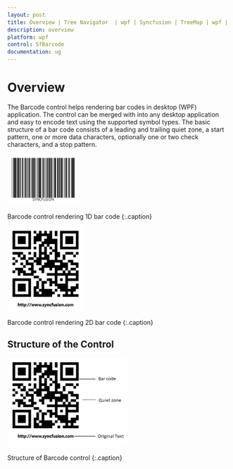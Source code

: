 ```yaml
---
layout: post
title: Overview | Tree Navigator  | wpf | Syncfusion | TreeMap | wpf | Syncfusion | TextBoxExt | wpf | Syncfusion | Sparkline | wpf | Syncfusion | SfSchedule | wpf | Syncfusion | SfRangeSlider  | wpf | Syncfusion | Radial Slider  | wpf | Syncfusion | Radial Menu  | wpf | Syncfusion | SfMultiColumnDropDownControl | wpf | Syncfusion | SfMaskedEdit | wpf | Syncfusion | SfMap | wpf | Syncfusion | Linear Gauge  | wpf | Syncfusion | HubTile | wpf | Syncfusion | Digital Gauge  | wpf | Syncfusion | Control Name undefined | wpf | Syncfusion | DateTime Range Navigator | wpf | Syncfusion | SfDataPager Control | wpf | Syncfusion | SfDataGrid | wpf | Syncfusion | Color Palette | wpf | Syncfusion | Circular Gauge | wpf | Syncfusion | SfChart | wpf | Syncfusion | Calculator | wpf | Syncfusion | Busy Indicator | wpf | Syncfusion | SfBarcode | wpf | Syncfusion
description: overview
platform: wpf
control: SfBarcode
documentation: ug
---
```


# Overview

The Barcode control helps rendering bar codes in desktop (WPF) application. The control can be merged with into any desktop application and easy to encode text using the supported symbol types. The basic structure of a bar code consists of a leading and trailing quiet zone, a start pattern, one or more data characters, optionally one or two check characters, and a stop pattern. 

![](Overview_images/Overview_img1.png)

Barcode control rendering 1D bar code
{:.caption}


![](Overview_images/Overview_img2.png)


Barcode control rendering 2D bar code
{:.caption}

## Structure of the Control

![](Overview_images/Overview_img3.png)

Structure of Barcode control
{:.caption}
